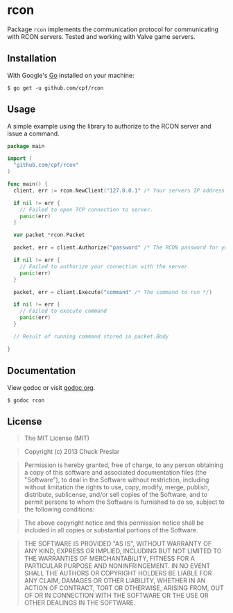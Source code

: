 # rcon

Package `rcon` implements the communication protocol for communicating with RCON servers. Tested and working with Valve game servers.

## Installation

With Google's [Go](http://www.golang.org) installed on your machine:

    $ go get -u github.com/cpf/rcon

## Usage

A simple example using the library to authorize to the RCON server and issue a command.

```go
package main

import (
  "github.com/cpf/rcon"
)

func main() {
  client, err := rcon.NewClient("127.0.0.1" /* Your servers IP address */, 27015 /* Its port */)

  if nil != err {
    // Failed to open TCP connection to server.
    panic(err)
  }

  var packet *rcon.Packet

  packet, err = client.Authorize("password" /* The RCON password for your server */)

  if nil != err {
    // Failed to authorize your connection with the server.
    panic(err)
  }

  packet, err = client.Execute("command" /* The command to run */)

  if nil != err {
    // Failed to execute command
    panic(err)
  }

  // Result of running command stored in packet.Body

}
```

## Documentation

View godoc or visit [godoc.org](http://godoc.org/github.com/cpf/rcon).

    $ godoc rcon

## License

> The MIT License (MIT)

> Copyright (c) 2013 Chuck Preslar

> Permission is hereby granted, free of charge, to any person obtaining a copy
> of this software and associated documentation files (the "Software"), to deal
> in the Software without restriction, including without limitation the rights
> to use, copy, modify, merge, publish, distribute, sublicense, and/or sell
> copies of the Software, and to permit persons to whom the Software is
> furnished to do so, subject to the following conditions:

> The above copyright notice and this permission notice shall be included in
> all copies or substantial portions of the Software.

> THE SOFTWARE IS PROVIDED "AS IS", WITHOUT WARRANTY OF ANY KIND, EXPRESS OR
> IMPLIED, INCLUDING BUT NOT LIMITED TO THE WARRANTIES OF MERCHANTABILITY,
> FITNESS FOR A PARTICULAR PURPOSE AND NONINFRINGEMENT. IN NO EVENT SHALL THE
> AUTHORS OR COPYRIGHT HOLDERS BE LIABLE FOR ANY CLAIM, DAMAGES OR OTHER
> LIABILITY, WHETHER IN AN ACTION OF CONTRACT, TORT OR OTHERWISE, ARISING FROM,
> OUT OF OR IN CONNECTION WITH THE SOFTWARE OR THE USE OR OTHER DEALINGS IN
> THE SOFTWARE.
